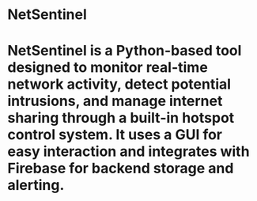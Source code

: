# NetSentinel
# NetSentinel is a Python-based tool designed to monitor real-time network activity, detect potential intrusions, and manage internet sharing through a built-in hotspot control system. It uses a GUI for easy interaction and integrates with Firebase for backend storage and alerting.
